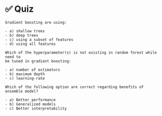 # ✅ Quiz

```{admonition} Question
Gradient boosting are using:

- a) shallow trees
- b) deep trees
- c) using a subset of features
- d) using all features
```

```{admonition} Question
Which of the hyperparameter(s) is not existing in random forest while need to
be tuned in gradient boosting:

- a) number of estimators
- b) maximum depth
- c) learning-rate
```

```{admonition} Question
Which of the following option are correct regarding benefits of ensemble model?

- a) Better performance
- b) Generalized models
- c) Better interpretability
```
